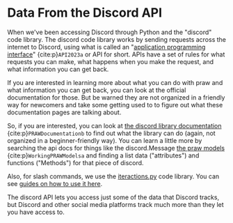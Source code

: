 # Data From the Discord API

When we've been accessing Discord through Python and the "discord" code library. The discord code library works by sending requests across the internet to Discord, using what is called an "[application programming interface](https://en.wikipedia.org/wiki/API)" {cite:p}`API2023a` or API for short. APIs have a set of rules for what requests you can make, what happens when you make the request, and what information you can get back.

If you are interested in learning more about what you can do with praw and what information you can get back, you can look at the official documentation for those. But be warned they are not organized in a friendly way for newcomers and take some getting used to to figure out what these documentation pages are talking about.

So, if you are interested, you can look at [the discord library documentation](https://discordpy.readthedocs.io/en/stable/) {cite:p}`PRAWDocumentationb` to find out what the library can do (again, not organized in a beginner-friendly way). You can learn a little more by searching the api docs for things like the discord.Message [the praw models](https://praw.readthedocs.io/en/stable/code_overview/praw_models.html) {cite:p}`WorkingPRAWModelsa` and finding a list data ("attributes") and functions ("Methods") for that piece of discord.


Also, for slash commands, we use the [iteractions.py](https://interactions-py.github.io/interactions.py/) code library. You can see [guides on how to use it here](https://interactions-py.github.io/interactions.py/Guides/).

The discord API lets you access just some of the data that Discord tracks, but Discord and other social media platforms track much more than they let you have access to.
